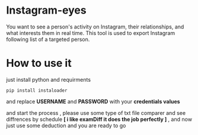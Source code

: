 # Instagram-eyes

You want to see a person's activity on Instagram, their relationships, and what interests them in real time. This tool is used to export Instagram following list of a targeted person.

# How to use it

just install python and requirments 
```
pip install instaloader
```
and replace **USERNAME** and **PASSWORD** with your **credentials values**

and start the process , please use some type of txt file comparer and see diffrences by schedule **[ i like examDiff it does the job perfectly ]** , and now just use some deduction and you are ready to go
